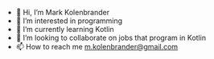- 👋 Hi, I’m Mark Kolenbrander
- 👀 I’m interested in programming
- 🌱 I’m currently learning Kotlin
- 💞️ I’m looking to collaborate on jobs that program in Kotlin
- 📫 How to reach me m.kolenbrander@gmail.com

<!---
Canto86/Canto86 is a ✨ special ✨ repository because its `README.md` (this file) appears on your GitHub profile.
You can click the Preview link to take a look at your changes.
--->
